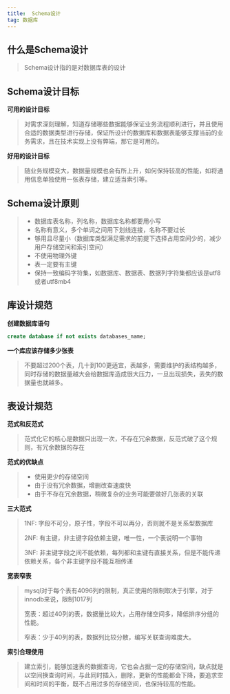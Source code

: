 ```yaml
---
title:  Schema设计
tag: 数据库
---
```


## 什么是Schema设计

>Schema设计指的是对数据库表的设计

## Schema设计目标

**可用的设计目标**

>对需求深刻理解，知道存储哪些数据能够保证业务流程顺利进行，并且使用合适的数据类型进行存储，保证所设计的数据库和数据表能够支撑当前的业务需求，且在技术实现上没有弊端，那它是可用的。

**好用的设计目标**

>随业务规模变大，数据量规模也会有所上升，如何保持较高的性能，如将通用信息单独使用一张表存储，建立适当索引等。

## Schema设计原则

>+ 数据库表名称，列名称，数据库名称都要用小写
>+ 名称有意义，多个单词之间用下划线连接，名称不要过长
>+ 够用且尽量小（数据库类型满足需求的前提下选择占用空间少的，减少用户存储空间和索引空间）
>+ 不使用物理外键
>+ 表一定要有主键
>+ 保持一致编码字符集，如数据库、数据表、数据列字符集都应该是utf8或者utf8mb4

## 库设计规范

**创建数据库语句**

```sql
create database if not exists databases_name;
```

**一个库应该存储多少张表**

>不要超过200个表，几十到100更适宜，表越多，需要维护的表结构越多，同时存储的数据量越大会给数据库造成很大压力，一旦出现损失，丢失的数据量也就越多。

## 表设计规范

**范式和反范式**

>范式化它的核心是数据只出现一次，不存在冗余数据，反范式破了这个规则，有冗余数据的存在

**范式的优缺点**

>+ 使用更少的存储空间
>+ 由于没有冗余数据，增删改查速度快
>+ 由于不存在冗余数据，稍微复杂的业务可能要做好几张表的关联

**三大范式**

>1NF: 字段不可分，原子性，字段不可以再分，否则就不是关系型数据库
>
>2NF: 有主键，非主键字段依赖主键，唯一性，一个表说明一个事物
>
>3NF: 非主键字段之间不能依赖，每列都和主键有直接关系，但是不能传递依赖关系，各个非主键字段不能互相传递

**宽表窄表**

>mysql对于每个表有4096列的限制，真正使用的限制取决于引擎，对于innodb来说，限制1017列
>
>宽表：超过40列的表，数据量比较大，占用存储空间多，降低排序分组的性能。
>
>窄表：少于40列的表，数据列比较分散，编写关联查询难度大。

**索引合理使用**

>建立索引，能够加速表的数据查询，它也会占据一定的存储空间，缺点就是以空间换查询时间，与此同时插入，删除，更新的性能都会下降，要追求空间和时间的平衡，既不占用过多的存储空间，也保持较高的性能。